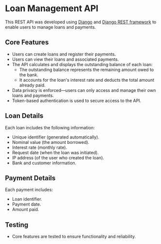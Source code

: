 # Loan Management API

This REST API was developed using [Django](https://www.djangoproject.com/) and [Django REST framework](https://www.django-rest-framework.org/) to enable users to manage loans and payments.

## Core Features
* Users can create loans and register their payments.
* Users can view their loans and associated payments.
* The API calculates and displays the outstanding balance of each loan:
    * The outstanding balance represents the remaining amount owed to the bank.
    * It accounts for the loan's interest rate and deducts the total amount already paid.
* Data privacy is enforced—users can only access and manage their own loans and payments.
* Token-based authentication is used to secure access to the API.

## Loan Details
Each loan includes the following information:
* Unique identifier (generated automatically).
* Nominal value (the amount borrowed).
* Interest rate (monthly rate).
* Request date (when the loan was initiated).
* IP address (of the user who created the loan).
* Bank and customer information.

## Payment Details
Each payment includes:
* Loan identifier.
* Payment date.
* Amount paid.

## Testing
* Core features are tested to ensure functionality and reliability.
